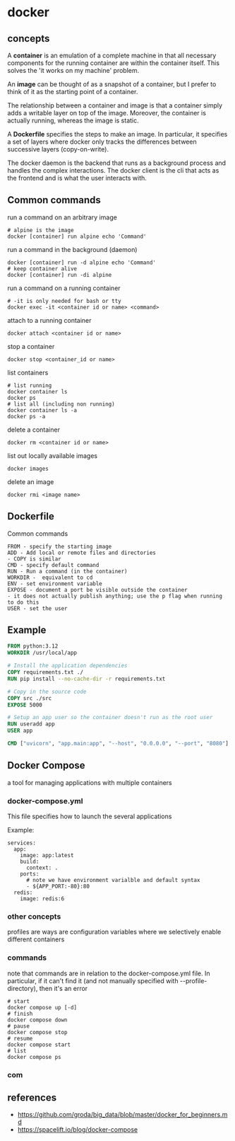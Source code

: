 # docker

## concepts

A **container** is an emulation of a complete machine in that all necessary components for the running container are within the container itself. This solves the 'it works on my machine' problem.

An **image** can be thought of as a snapshot of a container, but I prefer to think of it as the starting point of a container.

The relationship between a container and image is that a container simply adds a writable layer on top of the image. Moreover, the container is actually running, whereas the image is static.

A **Dockerfile** specifies the steps to make an image. In particular, it specifies a set of layers where docker only tracks the differences between successive layers (copy-on-write).

The docker daemon is the backend that runs as a background process and handles the complex interactions.
The docker client is the cli that acts as the frontend and is what the user interacts with.


## Common commands

run a command on an arbitrary image
```
# alpine is the image
docker [container] run alpine echo 'Command'
```

run a command in the background (daemon)
```
docker [container] run -d alpine echo 'Command'
# keep container alive 
docker [container] run -di alpine 
```

run a command on a running container
```
# -it is only needed for bash or tty 
docker exec -it <container id or name> <command>
```

attach to a running container
```
docker attach <container id or name>
```

stop a container
```
docker stop <container_id or name>
```

list containers
```
# list running
docker container ls
docker ps
# list all (including non running)
docker container ls -a
docker ps -a
```

delete a container
```
docker rm <container id or name>
```

list out locally available images
```
docker images
```

delete an image
```
docker rmi <image name>
```

## Dockerfile
Common commands
```
FROM - specify the starting image
ADD - Add local or remote files and directories
- COPY is similar
CMD - specify default command
RUN - Run a command (in the container)
WORKDIR -  equivalent to cd
ENV - set environment variable
EXPOSE - document a port be visible outside the container
- it does not actually publish anything; use the p flag when running to do this
USER - set the user
```

## Example
```Dockerfile
FROM python:3.12
WORKDIR /usr/local/app

# Install the application dependencies
COPY requirements.txt ./
RUN pip install --no-cache-dir -r requirements.txt

# Copy in the source code
COPY src ./src
EXPOSE 5000

# Setup an app user so the container doesn't run as the root user
RUN useradd app
USER app

CMD ["uvicorn", "app.main:app", "--host", "0.0.0.0", "--port", "8080"]
```

## Docker Compose
a tool for managing applications with multiple containers

### docker-compose.yml
This file specifies how to launch the several applications

Example:
```
services:
  app:
    image: app:latest
    build:
      context: .
    ports:
      # note we have environment varialble and default syntax
      - ${APP_PORT:-80}:80
  redis:
    image: redis:6
```

### other concepts

profiles are ways are configuration variables where we selectively enable different containers


### commands
note that commands are in relation to the docker-compose.yml file. In particular, if it can't find it (and not manually specified with --profile-directory), then it's an error
```
# start
docker compose up [-d]
# finish
docker compose down
# pause
docker compose stop
# resume
docker compose start
# list
docker compose ps
```

### com

## references
- https://github.com/groda/big_data/blob/master/docker_for_beginners.md
- https://spacelift.io/blog/docker-compose
